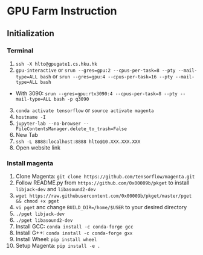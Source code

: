 # GPU Farm Instruction

## Initialization

### Terminal
1. `ssh -X hlto@gpugate1.cs.hku.hk`
2. `gpu-interactive` or `srun --gres=gpu:2 --cpus-per-task=8 --pty --mail-type=ALL bash` or `srun --gres=gpu:4 --cpus-per-task=16 --pty --mail-type=ALL bash`
  * With 3090: `srun --gres=gpu:rtx3090:4 --cpus-per-task=8 --pty --mail-type=ALL bash -p q3090`
3. `conda activate tensorflow` or `source activate magenta`
4. `hostname -I`
5. `jupyter-lab --no-browser --FileContentsManager.delete_to_trash=False`
6. New Tab
7. `ssh -L 8888:localhost:8888 hlto@10.XXX.XXX.XXX`
8. Open website link



### Install magenta

1. Clone Magenta: `git clone https://github.com/tensorflow/magenta.git`
2. Follow README.py from `https://github.com/0x00009b/pkget` to install `libjack-dev` and `libasound2-dev`
  1. `wget https://raw.githubusercontent.com/0x00009b/pkget/master/pget && chmod +x pget`
  2. `vi pget` anc change `BUILD_DIR=/home/$USER` to your desired directory
  3. `./pget libjack-dev`
  4. `./pget libasound2-dev`
3. Install GCC: `conda install -c conda-forge gcc`
4. Install G++: `conda install -c conda-forge gxx`
4. Install Wheel: `pip install wheel`
5. Setup Magenta: `pip install -e .`